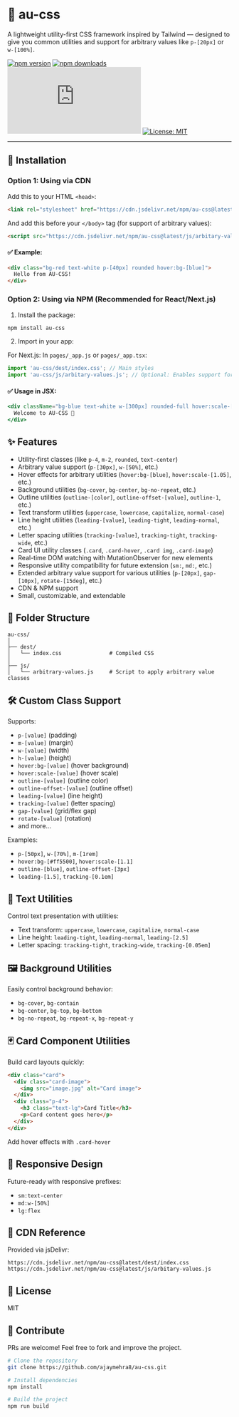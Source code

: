 # 💅 au-css

A lightweight utility-first CSS framework inspired by Tailwind — designed to give you common utilities and support for arbitrary values like `p-[20px]` or `w-[100%]`.

[![npm version](https://img.shields.io/npm/v/au-css.svg?style=flat-square)](https://www.npmjs.org/package/au-css)
[![npm downloads](https://img.shields.io/npm/dm/au-css.svg?style=flat-square)](https://npm-stat.com/charts.html?package=au-css)
[![gzip size](https://img.badgesize.io/https://cdn.jsdelivr.net/npm/au-css@latest/dest/index.css?compression=gzip&style=flat-square)](https://cdn.jsdelivr.net/npm/au-css@latest/dest/index.css)
[![License: MIT](https://img.shields.io/badge/License-MIT-yellow.svg?style=flat-square)](https://opensource.org/licenses/MIT)

---

## 🚀 Installation

### Option 1: Using via CDN

Add this to your HTML `<head>`:
```html
<link rel="stylesheet" href="https://cdn.jsdelivr.net/npm/au-css@latest/dest/index.css" />
```

And add this before your `</body>` tag (for support of arbitrary values):
```html
<script src="https://cdn.jsdelivr.net/npm/au-css@latest/js/arbitary-values.js"></script>
```

#### ✅ Example:

```html
<div class="bg-red text-white p-[40px] rounded hover:bg-[blue]">
  Hello from AU-CSS!
</div>
```

### Option 2: Using via NPM (Recommended for React/Next.js)

1. Install the package:
```bash
npm install au-css
```

2. Import in your app:

For Next.js:
In `pages/_app.js` or `pages/_app.tsx`:
```js
import 'au-css/dest/index.css'; // Main styles
import 'au-css/js/arbitary-values.js'; // Optional: Enables support for custom utilities like p-[40px]
```

#### ✅ Usage in JSX:

```jsx
<div className="bg-blue text-white w-[300px] rounded-full hover:scale-[1.05]">
  Welcome to AU-CSS 🚀
</div>
```

## ✨ Features

- Utility-first classes (like `p-4`, `m-2`, `rounded`, `text-center`)
- Arbitrary value support (`p-[30px]`, `w-[50%]`, etc.)
- Hover effects for arbitrary utilities (`hover:bg-[blue]`, `hover:scale-[1.05]`, etc.)
- Background utilities (`bg-cover`, `bg-center`, `bg-no-repeat`, etc.)
- Outline utilities (`outline-[color]`, `outline-offset-[value]`, `outline-1`, etc.)
- Text transform utilities (`uppercase`, `lowercase`, `capitalize`, `normal-case`)
- Line height utilities (`leading-[value]`, `leading-tight`, `leading-normal`, etc.)
- Letter spacing utilities (`tracking-[value]`, `tracking-tight`, `tracking-wide`, etc.)
- Card UI utility classes (`.card`, `.card-hover`, `.card img`, `.card-image`)
- Real-time DOM watching with MutationObserver for new elements
- Responsive utility compatibility for future extension (`sm:`, `md:`, etc.)
- Extended arbitrary value support for various utilities (`p-[20px]`, `gap-[10px]`, `rotate-[15deg]`, etc.)
- CDN & NPM support
- Small, customizable, and extendable

## 📂 Folder Structure

```
au-css/
│
├── dest/
│   └── index.css               # Compiled CSS
│
├── js/
│   └── arbitrary-values.js     # Script to apply arbitrary value classes
```

## 🛠️ Custom Class Support

Supports:
- `p-[value]` (padding)
- `m-[value]` (margin)
- `w-[value]` (width)
- `h-[value]` (height)
- `hover:bg-[value]` (hover background)
- `hover:scale-[value]` (hover scale)
- `outline-[value]` (outline color)
- `outline-offset-[value]` (outline offset)
- `leading-[value]` (line height)
- `tracking-[value]` (letter spacing)
- `gap-[value]` (grid/flex gap)
- `rotate-[value]` (rotation)
- and more...

Examples: 
- `p-[50px]`, `w-[70%]`, `m-[1rem]`
- `hover:bg-[#ff5500]`, `hover:scale-[1.1]`
- `outline-[blue]`, `outline-offset-[3px]`
- `leading-[1.5]`, `tracking-[0.1em]`

## 📌 Text Utilities

Control text presentation with utilities:
- Text transform: `uppercase`, `lowercase`, `capitalize`, `normal-case`
- Line height: `leading-tight`, `leading-normal`, `leading-[2.5]`
- Letter spacing: `tracking-tight`, `tracking-wide`, `tracking-[0.05em]`

## 🖼️ Background Utilities

Easily control background behavior:
- `bg-cover`, `bg-contain`
- `bg-center`, `bg-top`, `bg-bottom`
- `bg-no-repeat`, `bg-repeat-x`, `bg-repeat-y`

## 🃏 Card Component Utilities

Build card layouts quickly:
```html
<div class="card">
  <div class="card-image">
    <img src="image.jpg" alt="Card image">
  </div>
  <div class="p-4">
    <h3 class="text-lg">Card Title</h3>
    <p>Card content goes here</p>
  </div>
</div>
```

Add hover effects with `.card-hover`

## 📱 Responsive Design

Future-ready with responsive prefixes:
- `sm:text-center`
- `md:w-[50%]`
- `lg:flex`

## 🔗 CDN Reference

Provided via jsDelivr:

```
https://cdn.jsdelivr.net/npm/au-css@latest/dest/index.css
https://cdn.jsdelivr.net/npm/au-css@latest/js/arbitary-values.js
```

## 📃 License

MIT

## 🤝 Contribute

PRs are welcome! Feel free to fork and improve the project.

```bash
# Clone the repository
git clone https://github.com/ajaymehra8/au-css.git

# Install dependencies
npm install

# Build the project
npm run build
```